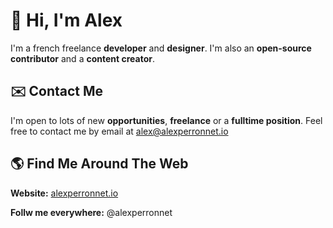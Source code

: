 # 👋 Hi, I'm Alex

I'm a french freelance **developer** and **designer**. I'm also an **open-source contributor** and a **content creator**.

## ✉️ Contact Me

I'm open to lots of new **opportunities**, **freelance** or a **fulltime position**. Feel free to contact me by email at alex@alexperronnet.io

## 🌎 Find Me Around The Web

**Website:** <a href="https://alexperronnet.io" target="_blank">alexperronnet.io</a>

**Follw me everywhere:** @alexperronnet
